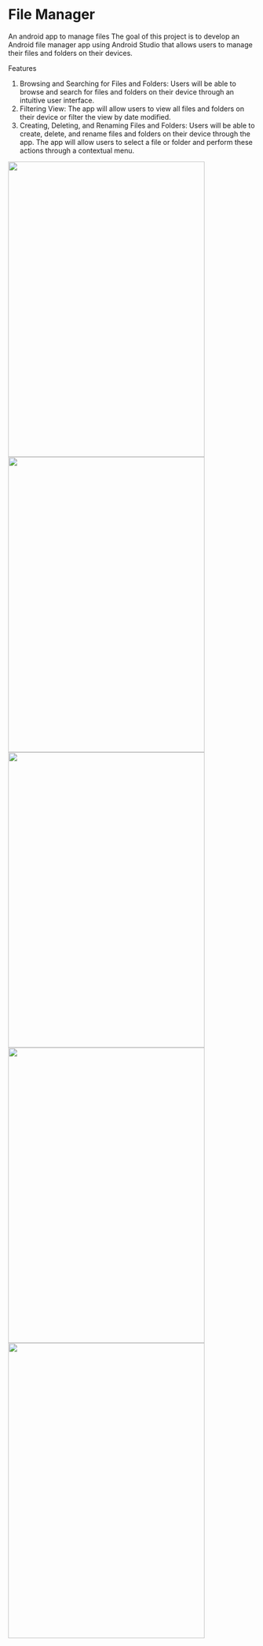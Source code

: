 # File Manager
An android app to manage files
The goal of this project is to develop an Android file manager app using Android Studio
that allows users to manage their files and folders on their devices. 

Features
1. Browsing and Searching for Files and Folders: Users will be able to browse and
search for files and folders on their device through an intuitive user interface.
2. Filtering View: The app will allow users to view all files and folders on their
device or filter the view by date modified.
3. Creating, Deleting, and Renaming Files and Folders: Users will be able to create,
delete, and rename files and folders on their device through the app. The app will
allow users to select a file or folder and perform these actions through a
contextual menu.

<img src="https://user-images.githubusercontent.com/29543544/229419092-7e0c9942-f858-47cd-a88c-8a02066063ff.png" width="400" height="600">
<img src="https://user-images.githubusercontent.com/29543544/229419103-792aa326-2d5e-4d6a-bb2f-aa4b4772f365.png" width="400" height="600">
<img src="https://user-images.githubusercontent.com/29543544/229419110-db819cd7-8613-424d-8821-c11543bd0187.png" width="400" height="600">
<img src="https://user-images.githubusercontent.com/29543544/229419113-26744795-9fa2-49e7-b193-8014f55c4c61.png" width="400" height="600">
<img src="https://user-images.githubusercontent.com/29543544/229419115-21bdbcc2-3308-4349-b9fe-1bd1ae3915ad.png" width="400" height="600">

